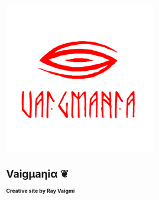 ![Иллюстрация к проекту](https://raw.githubusercontent.com/definaru/vaigmania/main/img/apple_touth_icon.png)

# Vaigμaηiα ❦


#### Creative site by Ray Vaigmi
